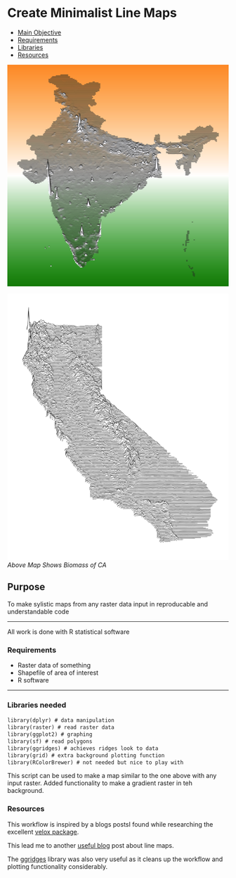# Create Minimalist Line Maps
+ [Main Objective](#Purpose)
+ [Requirements](#Requirements)
+ [Libraries](#Libraries-needed)
+ [Resources](#Resource)

![pop-density](images/india.png)


![basal-area](images/ca_basal_area.png)
*Above Map Shows Biomass of CA*

## Purpose

To make sylistic maps from any raster data input in reproducable and understandable code

***
All work is done with R statistical software

### Requirements
+ Raster data of something
+ Shapefile of area of interest
+ R software

***

### Libraries needed

    library(dplyr) # data manipulation
    library(raster) # read raster data
    library(ggplot2) # graphing 
    library(sf) # read polygons
    library(ggridges) # achieves ridges look to data
    library(grid) # extra background plotting function
    library(RColorBrewer) # not needed but nice to play with 

This script can be used to make a map similar to the one above with any input raster. 
Added functionality to make a gradient raster in teh background.

### Resources

This workflow is inspired by a blogs postsI found while researching the excellent [velox package](http://philipphunziker.com/velox/extract.html). 

This lead me to another [useful blog](https://www.whackdata.com/2014/08/04/line-graphs-parallel-processing-r/) post about line maps.

The [ggridges](https://cran.r-project.org/web/packages/ggridges/vignettes/gallery.html) library was also very useful as it cleans up the workflow and plotting functionality considerably. 
